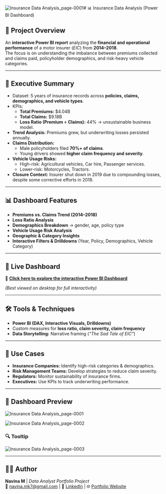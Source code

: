 ![Insurance Data Analysis_page-0001](https://github.com/user-attachments/assets/b5332d9f-c4c6-4574-88dd-f6e4e22e5a84)# 📊 Insurance Data Analysis (Power BI Dashboard)

## 📌 Project Overview  
An **interactive Power BI report** analyzing the **financial and operational performance** of a motor insurer (*EIC*) from **2014–2018**.  
The focus is on understanding the imbalance between premiums collected and claims paid, policyholder demographics, and risk-heavy vehicle categories.  

---

## 🔑 Executive Summary  
- Dataset: 5 years of insurance records across **policies, claims, demographics, and vehicle types**.  
- KPIs:  
  - **Total Premiums:** $4.04B  
  - **Total Claims:** $9.18B  
  - **Loss Ratio (Premium ÷ Claims):** 44% → unsustainable business model.  
- **Trend Analysis:** Premiums grew, but underwriting losses persisted annually.  
- **Claims Distribution:**  
  - Male policyholders filed **70%+ of claims**.  
  - Young drivers showed **higher claim frequency and severity**.  
- **Vehicle Usage Risks:**  
  - High-risk: Agricultural vehicles, Car hire, Passenger services.  
  - Lower-risk: Motorcycles, Tractors.  
- **Closure Context:** Insurer shut down in 2019 due to compounding losses, despite some corrective efforts in 2018.  

---

## 📊 Dashboard Features  
- **Premiums vs. Claims Trend (2014–2018)**  
- **Loss Ratio Analysis**  
- **Demographics Breakdown** → gender, age, policy type  
- **Vehicle Usage Risk Analysis**  
- **Geographic & Category Insights**  
- **Interactive Filters & Drilldowns** (Year, Policy, Demographics, Vehicle Category)  

---

## 🚀 Live Dashboard  

🔗 [**Click here to explore the interactive Power BI Dashboard**](https://app.powerbi.com/view?r=eyJrIjoiNTNjNjVjNTYtYTJmMi00N2RmLTk3YWItOWE3MWUxOTQ4MDQ2IiwidCI6ImFmZGFmY2M3LThiY2QtNGExMy04YTAyLTU1NTAxNDM5YzlkNyJ9)

*(Best viewed on desktop for full interactivity)*  

---

## 🛠 Tools & Techniques  
- **Power BI (DAX, Interactive Visuals, Drilldowns)**  
- Custom measures for **loss ratio, claim severity, claim frequency**  
- **Data Storytelling:** Narrative framing (*“The Sad Tale of EIC”*)  

---

## 📌 Use Cases  
- **Insurance Companies:** Identify high-risk categories & demographics.  
- **Risk Management Teams:** Develop strategies to reduce claim severity.  
- **Regulators:** Monitor sustainability of insurance firms.  
- **Executives:** Use KPIs to track underwriting performance.  

---

## 📸 Dashboard Preview 
![Insurance Data Analysis_page-0001](https://github.com/user-attachments/assets/66e25dc9-49c6-49c0-b0c1-e42949afe251)

![Insurance Data Analysis_page-0002](https://github.com/user-attachments/assets/532f04cd-0c85-48d6-af84-b3fcdf951bde)

### 🔍 Tooltip
![Insurance Data Analysis_page-0003](https://github.com/user-attachments/assets/41cb6c8c-9b97-4e6f-bbdc-fa82cb459af8)

---

## 👩‍💻 Author  
**Navina M** | *Data Analyst Portfolio Project*  
📧 [navina.mk7@gmail.com](mailto:navina.mk7@gmail.com) | 💼 [LinkedIn](https://www.linkedin.com/in/navina-m/) | 🌐 [Portfolio Website](https://navina-murugadas.github.io/Portfolio/)

